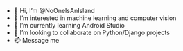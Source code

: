 - 👋 Hi, I’m @NoOneIsAnIsland
- 👀 I’m interested in machine learning and computer vision
- 🌱 I’m currently learning Android Studio
- 💞️ I’m looking to collaborate on Python/Django projects
- 📫 Message me

<!---
NoOneIsAnIsland/NoOneIsAnIsland is a ✨ special ✨ repository because its `README.md` (this file) appears on your GitHub profile.
You can click the Preview link to take a look at your changes.
--->
